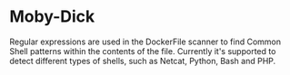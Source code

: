 # Moby-Dick
 Regular expressions are used in the DockerFile scanner to find Common Shell patterns within the contents of the file. Currently it's supported to detect different types of shells, such as Netcat, Python, Bash and PHP.
